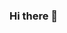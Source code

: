 ### Hi there 👋

<!--
**twofaktor/twofaktor** is a ✨ _special_ ✨ repository because its `README.md` (this file) appears on your GitHub profile.

Here are some ideas to get you started:

- 🔭 I’m currently working on Bitcoin
- 🌱 I’m currently learning ...
- 👯 I’m looking to collaborate on RaspiBolt and Bitcoin & Nostr associated software 
-->
